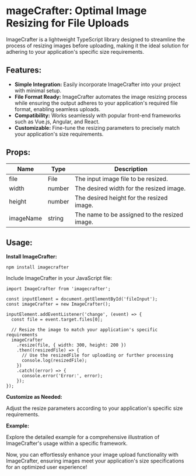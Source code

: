 <h1>mageCrafter: Optimal Image Resizing for File Uploads</h1>

<p>ImageCrafter is a lightweight TypeScript library designed to streamline the process of resizing images before uploading, making it the ideal solution for adhering to your application's specific size requirements.</p>

<h2>Features:</h2>

<ul>
  <li><strong>Simple Integration:</strong> Easily incorporate ImageCrafter into your project with minimal setup.</li>
  <li><strong>File Format Ready:</strong> ImageCrafter automates the image resizing process while ensuring the output adheres to your application's required file format, enabling seamless uploads.</li>
  <li><strong>Compatibility:</strong> Works seamlessly with popular front-end frameworks such as Vue.js, Angular, and React.</li>
  <li><strong>Customizable:</strong> Fine-tune the resizing parameters to precisely match your application's size requirements.</li>
</ul>

<h2>Props:</h2>

<table>
  <thead>
    <tr>
      <th>Name</th>
      <th>Type</th>
      <th>Description</th>
    </tr>
  </thead>
  <tbody>
    <tr>
      <td>file</td>
      <td>File</td>
      <td>The input image file to be resized.</td>
    </tr>
    <tr>
      <td>width</td>
      <td>number</td>
      <td>The desired width for the resized image.</td>
    </tr>
    <tr>
      <td>height</td>
      <td>number</td>
      <td>The desired height for the resized image.</td>
    </tr>
    <tr>
      <td>imageName</td>
      <td>string</td>
      <td>The name to be assigned to the resized image.</td>
    </tr>
  </tbody>
</table>

<h2>Usage:</h2>

<p><strong>Install ImageCrafter:</strong></p>
<pre><code>npm install imagecrafter
</code></pre>

<p>Include ImageCrafter in your JavaScript file:</p>

<pre><code>import ImageCrafter from 'imagecrafter';

const inputElement = document.getElementById('fileInput');
const imageCrafter = new ImageCrafter();

inputElement.addEventListener('change', (event) => {
  const file = event.target.files[0];

  // Resize the image to match your application's specific requirements
  imageCrafter
    .resize(file, { width: 300, height: 200 })
    .then((resizedFile) => {
      // Use the resizedFile for uploading or further processing
      console.log(resizedFile);
    })
    .catch((error) => {
      console.error('Error:', error);
    });
});
</code></pre>

<p><strong>Customize as Needed:</strong></p>

<p>Adjust the resize parameters according to your application's specific size requirements.</p>

<p><strong>Example:</strong></p>

<p>Explore the detailed example for a comprehensive illustration of ImageCrafter's usage within a specific framework.</p>

<p>Now, you can effortlessly enhance your image upload functionality with ImageCrafter, ensuring images meet your application's size specifications for an optimized user experience!</p>

